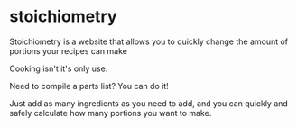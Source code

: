 # stoichiometry
 
Stoichiometry is a website that allows you to quickly change the amount of portions your recipes can make

Cooking isn't it's only use.

Need to compile a parts list?
You can do it!


Just add as many ingredients as you need to add, and you can quickly and safely 
calculate how many portions you want to make.
